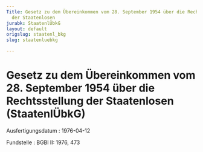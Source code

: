 ```yaml
---
Title: Gesetz zu dem Übereinkommen vom 28. September 1954 über die Rechtsstellung
  der Staatenlosen
jurabk: StaatenlÜbkG
layout: default
origslug: staatenl_bkg
slug: staatenluebkg

---
```


# Gesetz zu dem Übereinkommen vom 28. September 1954 über die Rechtsstellung der Staatenlosen (StaatenlÜbkG)

Ausfertigungsdatum
:   1976-04-12

Fundstelle
:   BGBl II: 1976, 473

